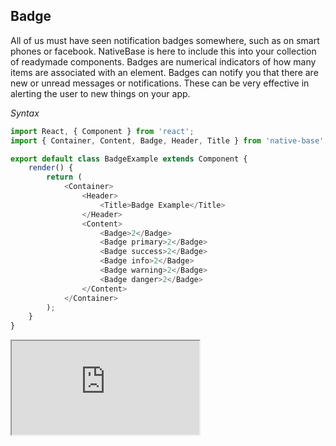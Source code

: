 Badge
-----
All of us must have seen notification badges somewhere, such as on smart phones or facebook. NativeBase is here to include this into your collection of readymade components. Badges are numerical indicators of how many items are associated with an element. Badges can notify you that there are new or unread messages or notifications. These can be very effective in alerting the user to new things on your app.

*Syntax*
```JavaScript
import React, { Component } from 'react';
import { Container, Content, Badge, Header, Title } from 'native-base';

export default class BadgeExample extends Component {
	render() {
		return (
			<Container>
				<Header>
					<Title>Badge Example</Title>
				</Header>
				<Content>
					<Badge>2</Badge>
					<Badge primary>2</Badge>
					<Badge success>2</Badge>
					<Badge info>2</Badge>
					<Badge warning>2</Badge>
					<Badge danger>2</Badge>
				</Content>
			</Container>
		);
	}
}
```

<div class="demo-phone">
		<iframe src="https://blog.chionlab.moe/native-base-web-example/#/app/3"></iframe>
</div>
